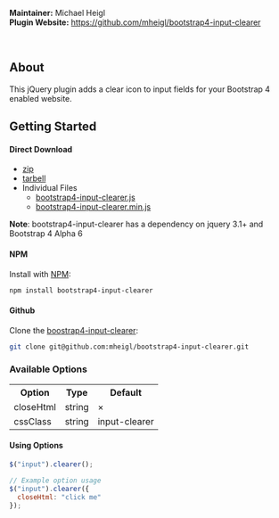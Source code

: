 **Maintainer:** Michael Heigl <br />
**Plugin Website:** https://github.com/mheigl/bootstrap4-input-clearer <br />

<br />

## About
This jQuery plugin adds a clear icon to input fields for your Bootstrap 4 enabled website.

## Getting Started

#### Direct Download
 * [zip](https://github.com/mheigl/bootstrap4-input-clearer/archive/v1.0.0.zip)
 * [tarbell](https://github.com/mheigl/bootstrap4-input-clearer/archive/v1.0.0.tar.gz)
 * Individual Files
    * [bootstrap4-input-clearer.js](https://raw.githubusercontent.com/mheigl/bootstrap4-input-clearer/v1.0.0/bootstrap4-input-clearer.js)
    * [bootstrap4-input-clearer.min.js](https://raw.githubusercontent.com/mheigl/bootstrap4-input-clearer/v1.0.0/bootstrap4-input-clearer.min.js)

**Note**: bootstrap4-input-clearer has a dependency on jquery 3.1+ and Bootstrap 4 Alpha 6

#### NPM
Install with [NPM](http://npmjs.org):
```bash
npm install bootstrap4-input-clearer
```

#### Github
Clone the [boostrap4-input-clearer](https://github.com/mheigl/bootstrap4-input-clearer/):
```bash
git clone git@github.com:mheigl/bootstrap4-input-clearer.git
```

### Available Options

<table>
  <tr>
    <th>Option</th>
    <th>Type</th>
    <th>Default</th>
  </tr>
  <tr>
    <td>closeHtml</td>
    <td>string</td>
    <td>&times;</td>
  </tr>
  <tr>
    <td>cssClass</td>
    <td>string</td>
    <td>input-clearer</td>
  </tr>
</table>

#### Using Options
```javascript
$("input").clearer();

// Example option usage
$("input").clearer({
  closeHtml: "click me"
});

```
